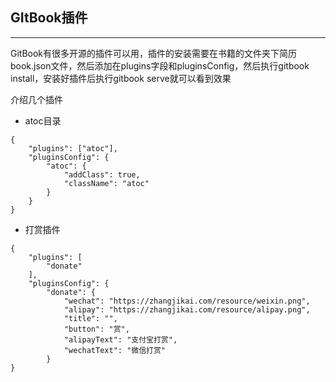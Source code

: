 ## GItBook插件

---

GitBook有很多开源的插件可以用，插件的安装需要在书籍的文件夹下简历book.json文件，然后添加在plugins字段和pluginsConfig，然后执行gitbook install，安装好插件后执行gitbook serve就可以看到效果

介绍几个插件

* atoc目录

```
{
    "plugins": ["atoc"],
    "pluginsConfig": {
        "atoc": {
            "addClass": true,
            "className": "atoc"
        }
    }
}
```

* 打赏插件

```
{
	"plugins": [
	    "donate"
	],
	"pluginsConfig": {
	    "donate": {
	        "wechat": "https://zhangjikai.com/resource/weixin.png",
	        "alipay": "https://zhangjikai.com/resource/alipay.png",
	        "title": "",
	        "button": "赏",
	        "alipayText": "支付宝打赏",
	        "wechatText": "微信打赏"
	    }
}
```




